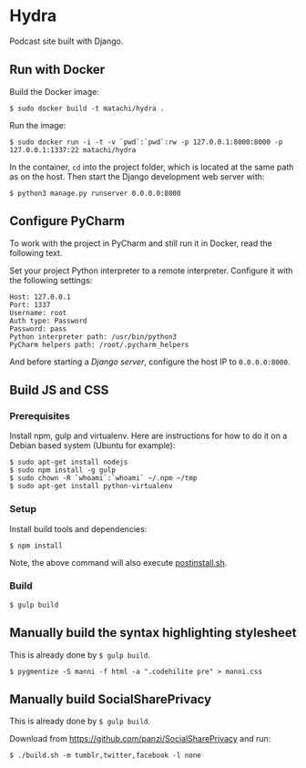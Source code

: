 # Hydra

Podcast site built with Django.

## Run with Docker

Build the Docker image:

    $ sudo docker build -t matachi/hydra .

Run the image:

    $ sudo docker run -i -t -v `pwd`:`pwd`:rw -p 127.0.0.1:8000:8000 -p 127.0.0.1:1337:22 matachi/hydra

In the container, `cd` into the project folder, which is located at the same
path as on the host. Then start the Django development web server with:

    $ python3 manage.py runserver 0.0.0.0:8000

## Configure PyCharm

To work with the project in PyCharm and still run it in Docker, read the
following text.

Set your project Python interpreter to a remote interpreter. Configure it with
the following settings:

    Host: 127.0.0.1
    Port: 1337
    Username: root
    Auth type: Password
    Password: pass
    Python interpreter path: /usr/bin/python3
    PyCharm helpers path: /root/.pycharm_helpers

And before starting a *Django server*, configure the host IP to `0.0.0.0:8000`.

## Build JS and CSS

### Prerequisites

Install npm, gulp and virtualenv. Here are instructions for how to do it on a
Debian based system (Ubuntu for example):

    $ sudo apt-get install nodejs
    $ sudo npm install -g gulp
    $ sudo chown -R `whoami`:`whoami` ~/.npm ~/tmp
    $ sudo apt-get install python-virtualenv

### Setup

Install build tools and dependencies:

    $ npm install

Note, the above command will also execute [postinstall.sh](postinstall.sh).

### Build

    $ gulp build

## Manually build the syntax highlighting stylesheet

This is already done by `$ gulp build`.

    $ pygmentize -S manni -f html -a ".codehilite pre" > manni.css

## Manually build SocialSharePrivacy

This is already done by `$ gulp build`.

Download from <https://github.com/panzi/SocialSharePrivacy> and run:

    $ ./build.sh -m tumblr,twitter,facebook -l none
